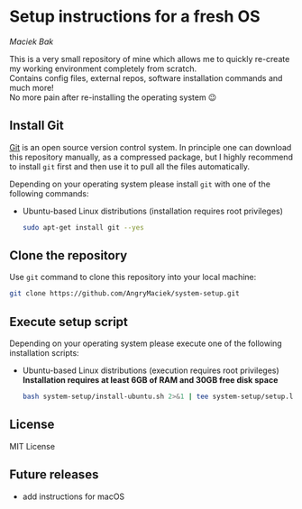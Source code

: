 # Setup instructions for a fresh OS
*Maciek Bak*  

This is a very small repository of mine which allows me to quickly re-create my working environment completely from scratch.  
Contains config files, external repos, software installation commands and much more!  
No more pain after re-installing the operating system :wink:

## Install Git

[Git](https://git-scm.com/) is an open source version control system. In principle one can download this repository manually, as a compressed package, but I highly recommend to install `git` first and then use it to pull all the files automatically.  

Depending on your operating system please install `git` with one of the following commands:

* Ubuntu-based Linux distributions (installation requires root privileges)
  ```bash
  sudo apt-get install git --yes
  ```

## Clone the repository

Use `git` command to clone this repository into your local machine:
```bash
git clone https://github.com/AngryMaciek/system-setup.git
```

## Execute setup script

Depending on your operating system please execute one of the following installation scripts:

* Ubuntu-based Linux distributions (execution requires root privileges)  
  **Installation requires at least 6GB of RAM and 30GB free disk space**  
  ```bash
  bash system-setup/install-ubuntu.sh 2>&1 | tee system-setup/setup.log
  ```

## License

MIT License

## Future releases

* add instructions for macOS
